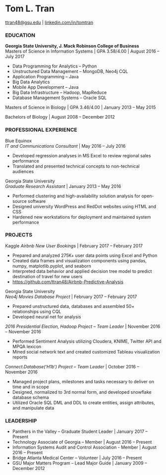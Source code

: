 # Tom L. Tran
ttran48@gsu.edu | [linkedin.com/in/tomtran](http://www.linkedin/in/tomtran)

### EDUCATION
**Georgia State University, J. Mack Robinson College of Business**                             
Masters of Science in Information Systems | GPA 3.58/4.00 | August 2016 – July 2017
 - Data Programming for Analytics – Python
 - Unstructured Data Management – MongoDB, Neo4j CQL
 - Application Programming – Java
 - Big Data Analytics
 - Mobile App Development – Java
 - Big Data Infrastructure – Hadoop, MapReduce
 - Database Management Systems – Oracle SQL
 
Masters of Science in Biology | GPA 3.46/4.00 | January 2013 – May 2015

Bachelors of Biology | August 2008 – December 2012

### PROFESSIONAL EXPERIENCE
Blue Equinox     									          	 
*IT and Communications Consultant* | May 2016 – July 2016

* Developed regression analyses in MS Excel to review regional sales performance
* Translated and presented technical concepts to non-technical audiences

Georgia State University  								                                                                        
*Graduate Research Assistant* | January 2013 – May 2016
* Performed clustering and high-availability solution analysis for open-source software
* Designed university WordPress and RedDot websites using HTML and CSS
* Hardened new workstations for deployment and maintained system performance


### PROJECTS
Kaggle
*Airbnb New User Bookings* | February 2017 – February 2017
* Prepared and analyzed 275K+ user data points using Excel and Python
* Created data frames and visualization components using pandas, numpy, matplotlib.pyplot, and seaborn 
* Interpreted data behavior and applied decision tree model to predict destination of travel for new users
* https://github.com/ttran48/Airbnb-Predictive-Analysis

Georgia State University										   
*Neo4j Movies Database Project* | February 2017 – February 2017
* Prepared unstructured data, databases and assembled 50+ relationships using CQL
* Developed neural net for analysis

*2016 Presidential Election, Hadoop Project – Team Leader* | November 2016 – November 2016
* Performed Sentiment Analysis utilizing Cloudera, KNIME, Twitter API and MPQA lexicon 
* Mined social network text and created customized Tableau visualization reports 

*Connect.Database(‘H1b’) Project – Team Leader* | October 2016 – November 2016
* Managed project plans, milestones and tasks necessary to deliver on time and in scope
* Designed, normalized to 3rd normal form, and developed snowflake database schema 
* Utilized Oracle SQL DML and DDL to create entities, assign attributes, and manipulate data

### LEADERSHIP
* Panthers in the Valley – Graduate Student Leader | January 2017 – Present
* Technology Associate of Georgia – Member | August 2016 – Present
* Information Systems Audit and Control Association - Member | August 2016 – Present
* Bridge Atlanta Medical Center – Volunteer | July 2016 – Present
* GSU Major Matters Program – Lead Major Guide | January 2009 – December 2012
